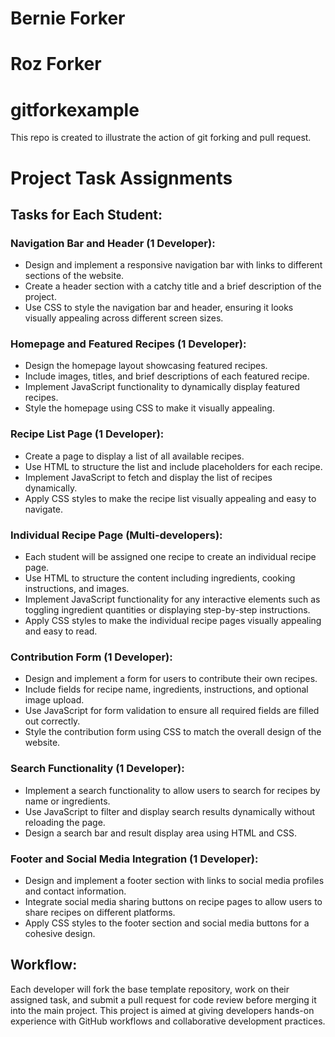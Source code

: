 # Bernie Forker
# Roz Forker

# gitforkexample
This repo is created to illustrate the action of git forking and pull request.

# Project Task Assignments

## Tasks for Each Student:

### Navigation Bar and Header (1 Developer):
- Design and implement a responsive navigation bar with links to different sections of the website.
- Create a header section with a catchy title and a brief description of the project.
- Use CSS to style the navigation bar and header, ensuring it looks visually appealing across different screen sizes.

### Homepage and Featured Recipes (1 Developer):
- Design the homepage layout showcasing featured recipes.
- Include images, titles, and brief descriptions of each featured recipe.
- Implement JavaScript functionality to dynamically display featured recipes.
- Style the homepage using CSS to make it visually appealing.

### Recipe List Page (1 Developer):
- Create a page to display a list of all available recipes.
- Use HTML to structure the list and include placeholders for each recipe.
- Implement JavaScript to fetch and display the list of recipes dynamically.
- Apply CSS styles to make the recipe list visually appealing and easy to navigate.

### Individual Recipe Page (Multi-developers):
- Each student will be assigned one recipe to create an individual recipe page.
- Use HTML to structure the content including ingredients, cooking instructions, and images.
- Implement JavaScript functionality for any interactive elements such as toggling ingredient quantities or displaying step-by-step instructions.
- Apply CSS styles to make the individual recipe pages visually appealing and easy to read.

### Contribution Form (1 Developer):
- Design and implement a form for users to contribute their own recipes.
- Include fields for recipe name, ingredients, instructions, and optional image upload.
- Use JavaScript for form validation to ensure all required fields are filled out correctly.
- Style the contribution form using CSS to match the overall design of the website.

### Search Functionality (1 Developer):
- Implement a search functionality to allow users to search for recipes by name or ingredients.
- Use JavaScript to filter and display search results dynamically without reloading the page.
- Design a search bar and result display area using HTML and CSS.

### Footer and Social Media Integration (1 Developer):
- Design and implement a footer section with links to social media profiles and contact information.
- Integrate social media sharing buttons on recipe pages to allow users to share recipes on different platforms.
- Apply CSS styles to the footer section and social media buttons for a cohesive design.

## Workflow:
Each developer will fork the base template repository, work on their assigned task, and submit a pull request for code review before merging it into the main project. This project is aimed at giving developers hands-on experience with GitHub workflows and collaborative development practices.
